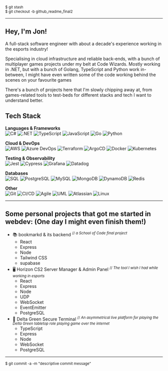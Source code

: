 <sup>$ git stash</sup><br />
<sup>$ git checkout -b github_readme_final2</sup>

---

## Hey, I'm Jon!

A full-stack software engineer with about a decade's experience working in the esports industry!

Specialising in cloud infrastructure and reliable back-ends, with a bunch of multiplayer games projects under my belt at Code Wizards.
Mostly working in .NET, but with a bunch of Golang, TypeScript and Python work in-between, I might have even written some of the code working behind the scenes on your favourite games

There's a bunch of projects here that I'm slowly chipping away at, from games-related tools to test-beds for different stacks and tech I want to understand better.

## Tech Stack

**Languages & Frameworks**  
![C#](https://img.shields.io/badge/C%23-239120?logo=c-sharp&logoColor=white) 
![.NET](https://img.shields.io/badge/.NET-512BD4?logo=dotnet&logoColor=white) 
![TypeScript](https://img.shields.io/badge/TypeScript-3178C6?logo=typescript&logoColor=white) 
![JavaScript](https://img.shields.io/badge/JavaScript-F7DF1E?logo=javascript&logoColor=black) 
![Go](https://img.shields.io/badge/Go-00ADD8?logo=go&logoColor=white) 
![Python](https://img.shields.io/badge/Python-3776AB?logo=python&logoColor=white)  

**Cloud & DevOps**  
![AWS](https://img.shields.io/badge/AWS-232F3E?logo=amazon-aws&logoColor=white) 
![Azure DevOps](https://img.shields.io/badge/Azure_DevOps-0078D7?logo=azure-devops&logoColor=white) 
![Terraform](https://img.shields.io/badge/Terraform-7B42BC?logo=terraform&logoColor=white) 
![ArgoCD](https://img.shields.io/badge/ArgoCD-EF7B4D?logo=argo&logoColor=white) 
![Docker](https://img.shields.io/badge/Docker-2496ED?logo=docker&logoColor=white) 
![Kubernetes](https://img.shields.io/badge/Kubernetes-326CE5?logo=kubernetes&logoColor=white)  

**Testing & Observability**  
![Jest](https://img.shields.io/badge/Jest-C21325?logo=jest&logoColor=white) 
![Cypress](https://img.shields.io/badge/Cypress-17202C?logo=cypress&logoColor=white) 
![Grafana](https://img.shields.io/badge/Grafana-F46800?logo=grafana&logoColor=white) 
![Datadog](https://img.shields.io/badge/Datadog-632CA6?logo=datadog&logoColor=white)  

**Databases**  
![SQL](https://img.shields.io/badge/SQL-336791?logo=database&logoColor=white) 
![PostgreSQL](https://img.shields.io/badge/PostgreSQL-4169E1?logo=postgresql&logoColor=white) 
![MySQL](https://img.shields.io/badge/MySQL-4479A1?logo=mysql&logoColor=white) 
![MongoDB](https://img.shields.io/badge/MongoDB-47A248?logo=mongodb&logoColor=white) 
![DynamoDB](https://img.shields.io/badge/DynamoDB-4053D6?logo=amazon-dynamodb&logoColor=white) 
![Redis](https://img.shields.io/badge/Redis-DC382D?logo=redis&logoColor=white)  

**Other**  
![Git](https://img.shields.io/badge/Git-F05032?logo=git&logoColor=white) 
![CI/CD](https://img.shields.io/badge/CI%2FCD-0A0A0A?logo=githubactions&logoColor=white) 
![Agile](https://img.shields.io/badge/Agile-FF6F00?logo=scrumalliance&logoColor=white) 
![UML](https://img.shields.io/badge/UML-02569B?logo=uml&logoColor=white) 
![Atlassian](https://img.shields.io/badge/Atlassian-0052CC?logo=atlassian&logoColor=white) 
![Linux](https://img.shields.io/badge/Linux-FCC624?logo=linux&logoColor=black)


---

## Some personal projects that got me started in webdev: (One day I might even finish them!)

  - 📚 bookmarkd & its backend <sup>// _a School of Code final project_</sup>
    - React
    - Express
    - Node
    - Tailwind CSS
    - supabase
  - 🖥 Horizon CS2 Server Manager & Admin Panel <sup>// _The tool I wish I had while working in esports_</sup>
    - React
    - Express
    - Node
    - UDP
    - WebSocket
    - EventEmitter
    - PostgreSQL
  - 📼 Delta Green Secure Terminal <sup>// _An asymmetrical live platform for playing the Delta Green tabletop role playing game over the internet_</sup>
    - TypeScript
    - Express
    - Node
    - WebSocket
    - PostgreSQL
   
---



<sup>$ git commit -a -m "descriptive commit message"</sup>
